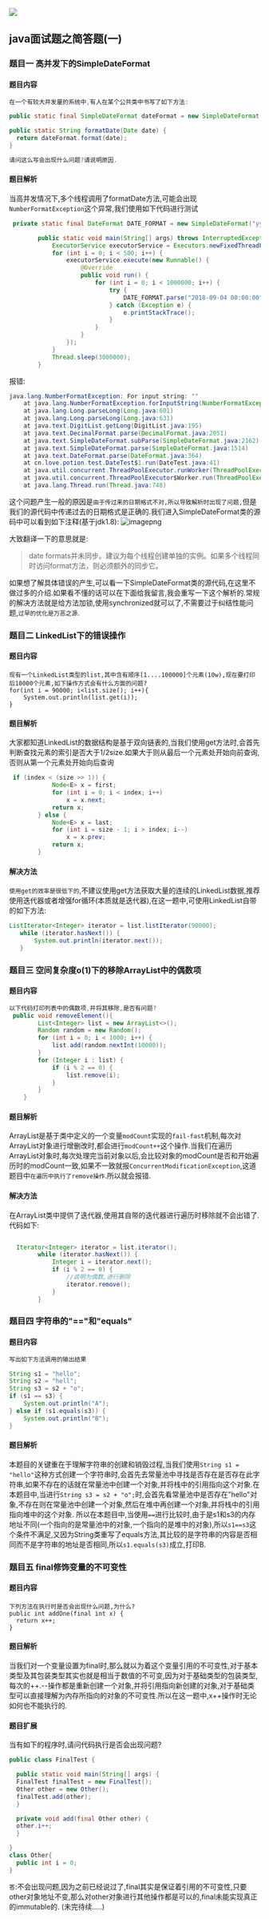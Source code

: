 ![](https://img.hacpai.com/bing/20180325.jpg?imageView2/1/w/960/h/520/interlace/1/q/100) 

## java面试题之简答题(一)

### 题目一 高并发下的SimpleDateFormat

#### 题目内容
```Java
在一个有较大并发量的系统中,有人在某个公共类中书写了如下方法:

public static final SimpleDateFormat dateFormat = new SimpleDateFormat("yyyy-MM-dd HH-mm-ss");

public static String formatDate(Date date) {
  return dateFormat.format(date);
}

请问这么写会出现什么问题?请说明原因.

```

#### 题目解析
当高并发情况下,多个线程调用了formatDate方法,可能会出现`NumberFormatException`这个异常,我们使用如下代码进行测试
```Java
 private static final DateFormat DATE_FORMAT = new SimpleDateFormat("yyyy-MM-dd HH:mm:ss");

        public static void main(String[] args) throws InterruptedException {
            ExecutorService executorService = Executors.newFixedThreadPool(500);
            for (int i = 0; i < 500; i++) {
                executorService.execute(new Runnable() {
                    @Override
                    public void run() {
                        for (int i = 0; i < 1000000; i++) {
                            try {
                                DATE_FORMAT.parse("2018-09-04 00:00:00");
                            } catch (Exception e) {
                                e.printStackTrace();
                            }
                        }
                    }
                });
            }
            Thread.sleep(3000000);
        }

```
报错:
```Java
java.lang.NumberFormatException: For input string: ""
	at java.lang.NumberFormatException.forInputString(NumberFormatException.java:65)
	at java.lang.Long.parseLong(Long.java:601)
	at java.lang.Long.parseLong(Long.java:631)
	at java.text.DigitList.getLong(DigitList.java:195)
	at java.text.DecimalFormat.parse(DecimalFormat.java:2051)
	at java.text.SimpleDateFormat.subParse(SimpleDateFormat.java:2162)
	at java.text.SimpleDateFormat.parse(SimpleDateFormat.java:1514)
	at java.text.DateFormat.parse(DateFormat.java:364)
	at cn.love.potion.test.DateTest$1.run(DateTest.java:41)
	at java.util.concurrent.ThreadPoolExecutor.runWorker(ThreadPoolExecutor.java:1149)
	at java.util.concurrent.ThreadPoolExecutor$Worker.run(ThreadPoolExecutor.java:624)
	at java.lang.Thread.run(Thread.java:748)

```

这个问题产生一般的原因是`由于传过来的日期格式不对,所以导致解析时出现了问题,`但是我们的源代码中传递过去的日期格式是正确的.我们进入SimpleDateFormat类的源码中可以看到如下注释(基于jdk1.8):
![imagepng](http://pcg4drw32.bkt.clouddn.com//file/2018/09/49ae4544dd444dec9d6a8c79a8afa8da_image.png) 

大致翻译一下的意思就是:
> date formats并未同步。建议为每个线程创建单独的实例。如果多个线程同时访问format方法，则必须额外的同步它。

如果想了解具体错误的产生,可以看一下SimpleDateFormat类的源代码,在这里不做过多的介绍.如果看不懂的话可以在下面给我留言,我会重写一下这个解析的.常规的解决方法就是给方法加锁,使用synchronized就可以了,不需要过于纠结性能问题,`过早的优化是万恶之源`.


### 题目二 LinkedList下的错误操作

#### 题目内容
```JavaJava
现有一个LinkedList类型的list,其中含有顺序[1....100000]个元素(10w),现在要打印后10000个元素,如下操作方式会有什么方面的问题?
for(int i = 90000; i<list.size(); i++){
    System.out.println(list.get(i));
}

```
#### 题目解析
大家都知道LinkedList的数据结构是基于双向链表的,当我们使用get方法时,会首先判断查找元素的索引是否大于1/2size.如果大于则从最后一个元素处开始向前查询,否则从第一个元素处开始向后查询

```Java
 if (index < (size >> 1)) {
            Node<E> x = first;
            for (int i = 0; i < index; i++)
                x = x.next;
            return x;
        } else {
            Node<E> x = last;
            for (int i = size - 1; i > index; i--)
                x = x.prev;
            return x;
        }

```
#### 解决方法 

`使用get的效率是很低下的`,不建议使用get方法获取大量的连续的LinkedList数据,推荐使用迭代器或者增强for循环(本质就是迭代器),在这一题中,可使用LinkedList自带的如下方法:
```Java
ListIterator<Integer> iterator = list.listIterator(90000);
   while (iterator.hasNext()) {
       System.out.println(iterator.next());
   }
```

### 题目三 空间复杂度o(1)下的移除ArrayList中的偶数项

#### 题目内容
```Java
以下代码打印列表中的偶数项,并将其移除,是否有问题?
 public void removeElement(){
        List<Integer> list = new ArrayList<>();
        Random random = new Random();
        for (int i = 0; i < 1000; i++) {
            list.add(random.nextInt(10000));
        }
        for (Integer i : list) {
            if (i % 2 == 0) {
                list.remove(i);
            }
        }
    }

```

#### 题目解析
ArrayList是基于类中定义的一个变量`modCount`实现的`fail-fast`机制,每次对ArrayList对象进行增删改时,都会进行`modCount++`这个操作.当我们在遍历ArrayList对象时,每次处理完当前对象以后,会比较对象的modCount是否和开始遍历时的modCount一致,如果不一致就报`ConcurrentModificationException`,这道题目中`在遍历中执行了remove操作`.所以就会报错.

#### 解决方法
在ArrayList类中提供了迭代器,使用其自带的迭代器进行遍历时移除就不会出错了.代码如下:
```Java

  Iterator<Integer> iterator = list.iterator();
        while (iterator.hasNext()) {
            Integer i = iterator.next();
            if (i % 2 == 0) {
                //说明为偶数,进行删除
                iterator.remove();
            }
        }
```

### 题目四 字符串的"=="和"equals"
#### 题目内容
```Java
写出如下方法调用的输出结果

String s1 = "hello";
String s2 = "hell";
String s3 = s2 + "o";
if (s1 == s3) {
	System.out.println("A");
} else if (s1.equals(s3)) {
	System.out.println("B");
}
```

#### 题目解析
  本题目的关键重在于理解字符串的创建和销毁过程,当我们使用`String s1 = "hello"`这种方式创建一个字符串时,会首先去常量池中寻找是否存在是否存在此字符串,如果不存在的话就在常量池中创建一个对象,并将栈中的引用指向这个对象.在本题目中,当进行`String s3 = s2 + "o";`时,会首先看常量池中是否存在"hello"对象,不存在则在常量池中创建一个对象,然后在堆中再创建一个对象,并将栈中的引用指向堆中的这个对象.
  所以在本题目中,当使用`==`进行比较时,由于是s1和s3的内存地址不同(一个指向的是常量池中的对象,一个指向的是堆中的对象),所以`s1==s3`这个条件不满足,又因为String类重写了equals方法,其比较的是字符串的内容是否相同而不是字符串的地址是否相同,所以`s1.equals(s3)`成立,打印B.


### 题目五 final修饰变量的不可变性

#### 题目内容
```JavaJava
下列方法在执行时是否会出现什么问题,为什么?
public int addOne(final int x) {
  return x++;
}
```
#### 题目解析
当我们对一个变量设置为final时,那么就以为着这个变量引用的不可变性,对于基本类型及其包装类型其实也就是相当于数值的不可变,因为对于基础类型的包装类型,每次的++.--操作都是重新创建一个对象,并将引用指向新创建的对象,对于基础类型可以直接理解为内存所指向的对象的不可变性.所以在这一题中,x++操作时无论如何也不能执行的.

#### 题目扩展
当有如下的程序时,请问代码执行是否会出现问题?
```Java
public class FinalTest {

  public static void main(String[] args) {
  FinalTest finalTest = new FinalTest();
  Other other = new Other();
  finalTest.add(other);
  }

  private void add(final Other other) {
  other.i++;
  }

}
class Other{
  public int i = 0;
}
```
`答`:不会出现问题,因为之前已经说过了,final其实是保证着引用的不可变性,只要other对象地址不变,那么对other对象进行其他操作都是可以的,final未能实现真正的immutable的.
(未完待续.....)











